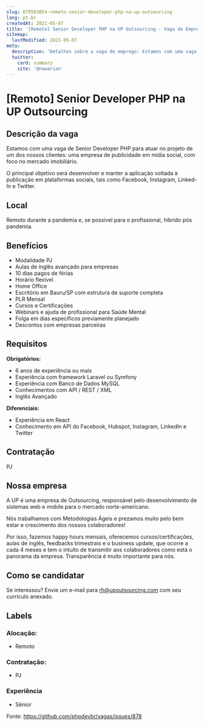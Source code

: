 ```yaml
---
slug: 879563054-remoto-senior-developer-php-na-up-outsourcing
lang: pt-br
createdAt: 2021-05-07
title: '[Remoto] Senior Developer PHP na UP Outsourcing - Vaga de Emprego'
sitemap:
  lastModified: 2021-05-07
meta:
  description: 'Detalhes sobre a vaga de emprego: Estamos com uma vaga de Senior Developer PHP para atuar no projeto de um dos nossos clientes: uma empresa de publicidade em mídia social, com foco no mercado imobiliário. O principal objetivo será desenvolver e manter a aplicação voltada à publicação em plataformas sociais, tais como Facebook, Instagram, Linked-In e Twitter.'
  twitter:
    card: summary
    site: '@nawarian'
---
```


# [Remoto] Senior Developer PHP na UP Outsourcing

<!--
==================================================
POR FAVOR, SÓ POSTE SE A VAGA FOR PARA DESENVOLVEDOR(A) PHP!

Não faça distinção de gênero no titulo da vaga.

Use: "PHP Developer" ao invés de "Desenvolvedor PHP" \o/

Exemplo: `[São Paulo/SP] PHP Developer na Nome da Empresa`

Evite fugir do padrão, isso só dá trabalho aos administradores,
pois os títulos são padronizados.
==================================================
-->

## Descrição da vaga

Estamos com uma vaga de Senior Developer PHP para atuar no projeto de um dos nossos clientes: uma empresa de publicidade em mídia social, com foco no mercado imobiliário.

O principal objetivo será desenvolver e manter a aplicação voltada à publicação em plataformas sociais, tais como Facebook, Instagram, Linked-In e Twitter.

## Local

Remoto durante a pandemia e, se possível para o profissional, híbrido pós pandemia.

## Benefícios

- Modalidade PJ
- Aulas de inglês avançado para empresas
- 10 dias pagos de férias
- Horário flexível
- Home Office
- Escritório em Bauru/SP com estrutura de suporte completa
- PLR Mensal
- Cursos e Certificações
- Webinars e ajuda de profissional para Saúde Mental
- Folga em dias específicos previamente planejado
- Descontos com empresas parceiras

## Requisitos

**Obrigatórios:**
- 6 anos de experiência ou mais
- Experiência com framework Laravel ou Symfony
- Experiência com Banco de Dados MySQL
- Conhecimentos com API / REST / XML
- Inglês Avançado

**Diferenciais:**
- Experiência em React
- Conhecimento em API do Facebook, Hubspot, Instagram, LinkedIn e Twitter

## Contratação

PJ 

## Nossa empresa

A UP é uma empresa de Outsourcing, responsável pelo desenvolvimento de sistemas web e mobile para o mercado norte-americano.

Nós trabalhamos com Metodologias Ágeis e prezamos muito pelo bem estar e crescimento dos nossos colaboradores!

Por isso, fazemos happy hours mensais, oferecemos cursos/certificações, aulas de inglês, feedbacks trimestrais e o business update, que ocorre a cada 4 meses e tem o intuito de transmitir aos colaboradores como está o panorama da empresa. Transparência é muito importante para nós.

## Como se candidatar

Se interessou? Envie um e-mail para rh@upoutsourcing.com com seu currículo anexado.

## Labels

<!-- Escolha abaixo, apague as que não fizerem sentido: -->
### Alocação:
- Remoto

### Contratação:
- PJ

### Experiência
- Sênior

Fonte: https://github.com/phpdevbr/vagas/issues/878